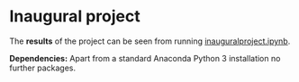 # Inaugural project

The **results** of the project can be seen from running [inauguralproject.ipynb](inauguralproject.ipynb).

**Dependencies:** Apart from a standard Anaconda Python 3 installation no further packages.